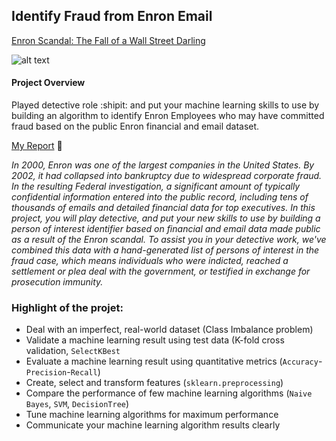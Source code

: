 ## Identify Fraud from Enron Email

[Enron Scandal: The Fall of a Wall Street Darling](http://www.investopedia.com/updates/enron-scandal-summary/)

![alt text](http://media.economist.com/sites/default/files/cf_images/GA/2002w04/CGA229.gif)

#### Project Overview

Played detective role :shipit: and put your machine learning skills to use by building an algorithm to identify Enron Employees who may have committed fraud based on the public Enron financial and email dataset.

[My Report](https://ashish25.github.io/ML_Spam_Detection/) :link:

_In 2000, Enron was one of the largest companies in the United States. By 2002, it had collapsed into bankruptcy due to widespread corporate fraud. In the resulting Federal investigation, a significant amount of typically confidential information entered into the public record, including tens of thousands of emails and detailed financial data for top executives. In this project, you will play detective, and put your new skills to use by building a person of interest identifier based on financial and email data made public as a result of the Enron scandal. To assist you in your detective work, we've combined this data with a hand-generated list of persons of interest in the fraud case, which means individuals who were indicted, reached a settlement or plea deal with the government, or testified in exchange for prosecution immunity._


### Highlight of the projet:

* Deal with an imperfect, real-world dataset (Class Imbalance problem)
* Validate a machine learning result using test data (K-fold cross validation, `SelectKBest`
* Evaluate a machine learning result using quantitative metrics (`Accuracy`-`Precision`-`Recall`)
* Create, select and transform features (`sklearn.preprocessing`)
* Compare the performance of few machine learning algorithms (`Naive Bayes`, `SVM`, `DecisionTree`)
* Tune machine learning algorithms for maximum performance
* Communicate your machine learning algorithm results clearly
